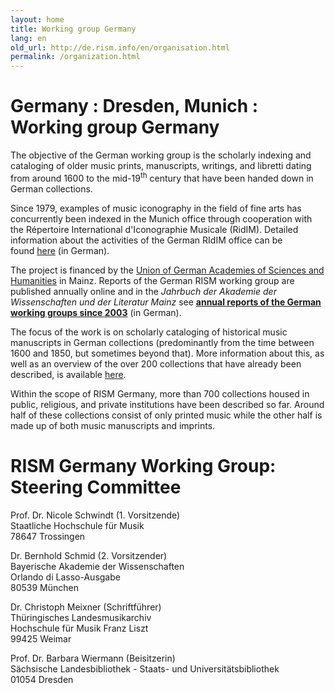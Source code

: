 ```yaml
---
layout: home
title: Working group Germany
lang: en
old_url: http://de.rism.info/en/organisation.html
permalink: /organization.html
---
```



# Germany : Dresden, Munich : Working group Germany


The objective&nbsp;of the German working group is the scholarly indexing and cataloging of older music prints, manuscripts, writings, and libretti dating from around 1600 to the mid-19<sup>th</sup> century that have been handed down in German collections.

Since 1979, examples of music&nbsp;iconography&nbsp;in the field of fine arts has concurrently been&nbsp;indexed in the Munich office through cooperation with the Répertoire International d'Iconographie Musicale (RidIM). Detailed information about the activities of the German RIdIM&nbsp;office can be found&nbsp;[here](http://www.ridim-deutschland.de/)&nbsp;(in German).

The project is financed by the&nbsp;[Union of German Academies of Sciences and Humanities](http://www.adwmainz.de/projekte/musikwissenschaftliche-editionen.html "Opens external link in new window")&nbsp;in Mainz. Reports of the German RISM working group are published annually online and in the *Jahrbuch der Akademie der Wissenschaften und der Literatur Mainz* see **[annual reports of the German working groups&nbsp;since 2003](de/publications/jahresberichte.html "Opens external link in new window")**&nbsp;(in German).

The focus of the work is on scholarly cataloging of historical music manuscripts in German collections (predominantly from the time between 1600 and 1850, but sometimes beyond that). More information about this, as well as an overview of the over 200 collections that have already been described, is available&nbsp;[here](music-manuscripts/liste-aller-fundorte.html "Opens internal link in new window").

Within the scope of RISM Germany, more than 700 collections housed in public, religious, and private institutions have been described so far. Around half of these collections consist of only printed music while the other half is made up of both music manuscripts and imprints.

# RISM Germany Working Group: Steering Committee

Prof. Dr. Nicole Schwindt (1. Vorsitzende)\
Staatliche Hochschule für Musik\
78647 Trossingen

Dr. Bernhold Schmid (2. Vorsitzender)\
Bayerische Akademie der Wissenschaften\
Orlando di Lasso-Ausgabe\
80539 München

Dr. Christoph Meixner (Schriftführer)\
Thüringisches Landesmusikarchiv\
Hochschule für Musik Franz Liszt\
99425 Weimar

Prof. Dr.&nbsp;Barbara Wiermann (Beisitzerin)\
Sächsische Landesbibliothek - Staats- und Universitätsbibliothek\
01054 Dresden

